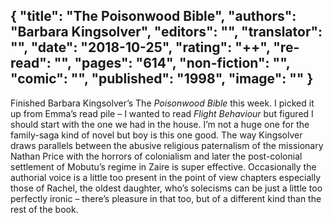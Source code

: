 {
 "title": "The Poisonwood Bible",
 "authors": "Barbara Kingsolver",
 "editors": "",
 "translator": "",
 "date": "2018-10-25",
 "rating": "++",
 "re-read": "",
 "pages": "614",
 "non-fiction": "",
 "comic": "",
 "published": "1998",
 "image": ""
}
---

Finished Barbara Kingsolver’s The _Poisonwood Bible_ this week. I picked it up from Emma’s read pile – I wanted to read _Flight Behaviour_ but figured I should start with the one we had in the house. I’m not a huge one for the family-saga kind of novel but boy is this one good. The way Kingsolver draws parallels between the abusive religious paternalism of the missionary Nathan Price with the horrors of colonialism and later the post-colonial settlement of Mobutu’s regime in Zaire is super effective. Occasionally the authorial voice is a little too present in the point of view chapters especially those of Rachel, the oldest daughter, who’s solecisms can be just a little too perfectly ironic – there’s pleasure in that too, but of a different kind than the rest of the book.
